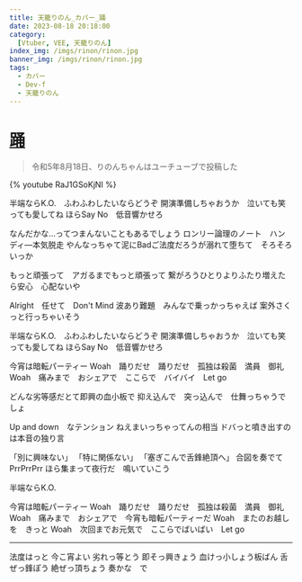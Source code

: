 ```yaml
---
title: 天籠りのん_カバー_踊
date: 2023-08-18 20:18:00
category:
  [Vtuber, VEE, 天籠りのん]
index_img: /imgs/rinon/rinon.jpg
banner_img: /imgs/rinon/rinon.jpg
tags:
  - カバー
  - Dev-f
  - 天籠りのん
---
```


<script src='/js/diy/resize-ifram.js'></script>

# [踊](https://www.youtube.com/watch?v=YnSW8ian29w)

> 令和5年8月18日、りのんちゃんはユーチューブで投稿した

{% youtube RaJ1GSoKjNI %}

半端ならK.O.　ふわふわしたいならどうぞ
開演準備しちゃおうか　泣いても笑っても愛してね
ほらSay No　低音響かせろ

なんだかな…ってつまんないこともあるでしょう
ロンリー論理のノート　ハンディ―本気脱走
やんなっちゃて泥にBadご法度だろうが溺れて堕ちて　そろそろいっか

もっと頑張って　アガるまでもっと頑張って
繋がろうひとりよりふたり増えたら安心　心配ないや

Alright　任せて　Don't Mind
波あり難題　みんなで乗っかっちゃえば
案外さくっと行っちゃいそう

半端ならK.O.　ふわふわしたいならどうぞ
開演準備しちゃおうか　泣いても笑っても愛してね
ほらSay No　低音響かせろ

今宵は暗転パーティー
Woah　踊りだせ　踊りだせ　孤独は殺菌　満員　御礼
Woah　痛みまで　おシェアで　ここらで　バイバイ　Let go

どんな劣等感だとて即興の血小板で
抑え込んで　突っ込んで　仕舞っちゃうでしょ

Up and down　なテンション
ねえまいっちゃってんの相当
ドバっと噴き出すのは本音の独り言

「別に興味ない」
「特に関係ない」
「塞ぎこんで舌鋒絶頂へ」
合図を奏でて　PrrPrrPrr
ほら集まって夜行だ　鳴いていこう

半端ならK.O.

今宵は暗転パーティー
Woah　踊りだせ　踊りだせ　孤独は殺菌　満員　御礼
Woah　痛みまで　おシェアで　今宵も暗転パーティーだ
Woah　またのお越しを　きっと
Woah　次回までお元気で　ここらでばいばい　Let go

- - -

法度はっと
今こ宵よい
劣れっ等とう
即そっ興きょう
血けっ小しょう板ばん
舌ぜっ鋒ぽう
絶ぜっ頂ちょう
奏かな　で
